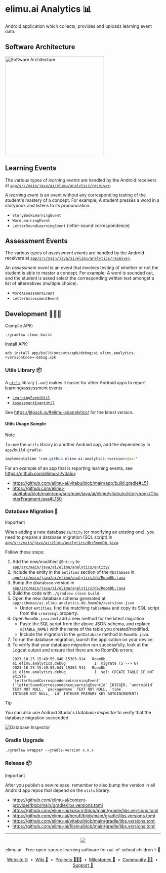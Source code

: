 # elimu.ai Analytics 📊

Android application which collects, provides and uploads learning event data.

## Software Architecture

[
  <img width="320" alt="Software Architecture" src="https://user-images.githubusercontent.com/15718174/83595568-fb6a1e00-a594-11ea-990a-10c0bd62ed11.png">
](https://github.com/elimu-ai/wiki/blob/main/SOFTWARE_ARCHITECTURE.md)

## Learning Events

The various types of _learning events_ are handled by the Android receivers at [`app/src/main/java/ai/elimu/analytics/receiver`](app/src/main/java/ai/elimu/analytics/receiver).

A _learning event_ is an event without any corresponding testing of the student's mastery of a concept. For example; A student presses a word in a storybook and listens to its pronunciation.

  * `StoryBookLearningEvent`
  * `WordLearningEvent`
  * `LetterSoundLearningEvent` (letter-sound correspondence)

## Assessment Events

The various types of _assessment events_ are handled by the Android receivers at [`app/src/main/java/ai/elimu/analytics/receiver`](app/src/main/java/ai/elimu/analytics/receiver).

An _assessment event_ is an event that involves testing of whether or not the student is able to master a concept. For example; A word is sounded out, and the student is asked select the corresponding written text amongst a list of alternatives (multiple choice).

  * `WordAssessmentEvent`
  * `LetterAssessmentEvent`

## Development 👩🏽‍💻

Compile APK:

```
./gradlew clean build
```

Install APK:

```
adb install app/build/outputs/apk/debug/ai.elimu.analytics-<versionCode>-debug.apk
```

### Utils Library 📦

A [`utils`](utils) library (`.aar`) makes it easier for other Android apps to report learning/assessment events.

* [`LearningEventUtil`](https://github.com/elimu-ai/analytics/blob/main/utils/src/main/java/ai/elimu/analytics/utils/LearningEventUtil.java)
* [`AssessmentEventUtil`](https://github.com/elimu-ai/analytics/blob/main/utils/src/main/java/ai/elimu/analytics/utils/AssessmentEventUtil.java)

See https://jitpack.io/#elimu-ai/analytics/ for the latest version.

#### Utils Usage Sample

> [!NOTE]
> To use the `utils` library in another Android app, add the dependency in `app/build.gradle`:

```java
implementation 'com.github.elimu-ai:analytics:<version>@aar'
```

For an example of an app that is reporting learning events, see https://github.com/elimu-ai/vitabu:

  * https://github.com/elimu-ai/vitabu/blob/main/app/build.gradle#L51
  * https://github.com/elimu-ai/vitabu/blob/main/app/src/main/java/ai/elimu/vitabu/ui/storybook/ChapterFragment.java#L150

### Database Migration 🔀

> [!IMPORTANT]
> When adding a new database `@Entity` (or modifying an existing one), you need to prepare a database 
migration (SQL script) in 
[`app/src/main/java/ai/elimu/analytics/db/RoomDb.java`](app/src/main/java/ai/elimu/analytics/db/RoomDb.java).

Follow these steps:

1. Add the new/modified `@Entity` to [`app/src/main/java/ai/elimu/analytics/entity/`](app/src/main/java/ai/elimu/analytics/entity/)
1. Include the entity in the `entities` section of the `@Database` in [`app/src/main/java/ai/elimu/analytics/db/RoomDb.java`](app/src/main/java/ai/elimu/analytics/db/RoomDb.java)
1. Bump the `@Database` version in [`app/src/main/java/ai/elimu/analytics/db/RoomDb.java`](app/src/main/java/ai/elimu/analytics/db/RoomDb.java)
1. Build the code with `./gradlew clean build`
1. Open the new database schema generated at `app/schemas/ai.elimu.analytics.db.RoomDb/<version>.json`
   - Under `entities`, find the matching `tableName` and copy its SQL script from the `createSql` property.
1. Open `RoomDb.java` and add a new method for the latest migration
   - Paste the SQL script from the above JSON schema, and replace `${TABLE_NAME}` with the name of the table you created/modified.
   - Include the migration in the `getDatabase` method in `RoomDb.java`.
1. To run the database migration, launch the application on your device.
1. To verify that your database migration ran successfully, look at the Logcat output and 
ensure that there are no RoomDb errors:
   ```
   2023-10-25 15:40:55.640 15303-914   RoomDb                  ai.elimu.analytics.debug             I  migrate (5 --> 6)
   2023-10-25 15:40:55.641 15303-914   RoomDb                  ai.elimu.analytics.debug             I  sql: CREATE TABLE IF NOT EXISTS 
   `LetterSoundCorrespondenceLearningEvent` (`letterSoundCorrespondenceLearningEventId` INTEGER, `androidId` TEXT NOT NULL, `packageName` TEXT NOT NULL, `time` 
   INTEGER NOT NULL, `id` INTEGER PRIMARY KEY AUTOINCREMENT)
   ```

> [!TIP]
> You can also use Android Studio's _Database Inspector_ to verify that the database 
migration succeeded:

![Database Inspector](https://github.com/elimu-ai/analytics/assets/1451036/64eb7aa2-40a3-4347-91b8-971b1f833241)

### Gradle Upgrade

```
./gradlew wrapper --gradle-version x.x.x
```

### Release 📦

> [!IMPORTANT]
> After you publish a new release, remember to also bump the version in all Android app repos that depend on the `utils` library:
> * https://github.com/elimu-ai/content-provider/blob/main/gradle/libs.versions.toml
> * https://github.com/elimu-ai/kukariri/blob/main/gradle/libs.versions.toml
> * https://github.com/elimu-ai/herufi/blob/main/gradle/libs.versions.toml
> * https://github.com/elimu-ai/vitabu/blob/main/gradle/libs.versions.toml
> * https://github.com/elimu-ai/filamu/blob/main/gradle/libs.versions.toml

---

<p align="center">
  <img src="https://github.com/elimu-ai/webapp/blob/main/src/main/webapp/static/img/logo-text-256x78.png" />
</p>
<p align="center">
  elimu.ai - Free open-source learning software for out-of-school children ✨🚀
</p>
<p align="center">
  <a href="https://elimu.ai">Website 🌐</a>
  &nbsp;•&nbsp;
  <a href="https://github.com/elimu-ai/wiki#readme">Wiki 📃</a>
  &nbsp;•&nbsp;
  <a href="https://github.com/orgs/elimu-ai/projects?query=is%3Aopen">Projects 👩🏽‍💻</a>
  &nbsp;•&nbsp;
  <a href="https://github.com/elimu-ai/wiki/milestones">Milestones 🎯</a>
  &nbsp;•&nbsp;
  <a href="https://github.com/elimu-ai/wiki#open-source-community">Community 👋🏽</a>
  &nbsp;•&nbsp;
  <a href="https://www.drips.network/app/drip-lists/41305178594442616889778610143373288091511468151140966646158126636698">Support 💜</a>
</p>

